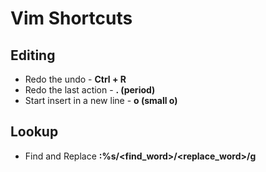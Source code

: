 # Vim Shortcuts

## Editing

* Redo the undo - **Ctrl + R**
* Redo the last action - **. (period)**
* Start insert in a new line - **o (small o)**

## Lookup

* Find and Replace **:%s/<find_word>/<replace_word>/g**
